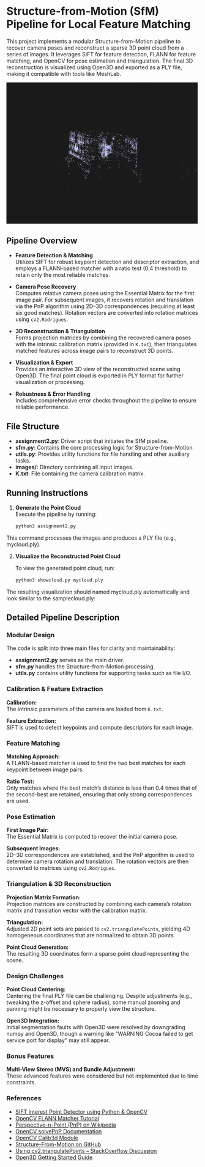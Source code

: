 # Structure-from-Motion (SfM) Pipeline for Local Feature Matching

This project implements a modular Structure-from-Motion pipeline to recover camera poses and reconstruct a sparse 3D point cloud from a series of images. It leverages SIFT for feature detection, FLANN for feature matching, and OpenCV for pose estimation and triangulation. The final 3D reconstruction is visualized using Open3D and exported as a PLY file, making it compatible with tools like MeshLab.

<img src="screenshot.jpg" width="500" alt="Screenshot of final reconstruction">

## Pipeline Overview

- **Feature Detection & Matching**  
  Utilizes SIFT for robust keypoint detection and descriptor extraction, and employs a FLANN-based matcher with a ratio test (0.4 threshold) to retain only the most reliable matches.

- **Camera Pose Recovery**  
  Computes relative camera poses using the Essential Matrix for the first image pair. For subsequent images, it recovers rotation and translation via the PnP algorithm using 2D–3D correspondences (requiring at least six good matches). Rotation vectors are converted into rotation matrices using `cv2.Rodrigues`.

- **3D Reconstruction & Triangulation**  
  Forms projection matrices by combining the recovered camera poses with the intrinsic calibration matrix (provided in `K.txt`), then triangulates matched features across image pairs to reconstruct 3D points.

- **Visualization & Export**  
  Provides an interactive 3D view of the reconstructed scene using Open3D. The final point cloud is exported in PLY format for further visualization or processing.

- **Robustness & Error Handling**  
  Includes comprehensive error checks throughout the pipeline to ensure reliable performance.

## File Structure

- **assignment2.py**: Driver script that initiates the SfM pipeline.  
- **sfm.py**: Contains the core processing logic for Structure-from-Motion.  
- **utils.py**: Provides utility functions for file handling and other auxiliary tasks.  
- **images/**: Directory containing all input images.  
- **K.txt**: File containing the camera calibration matrix.

## Running Instructions

1. **Generate the Point Cloud**  
   Execute the pipeline by running:
   ```bash
   python3 assignment2.py
This command processes the images and produces a PLY file (e.g., mycloud.ply).

2. **Visualize the Reconstructed Point Cloud**

    To view the generated point cloud, run:
    ```bash
    python3 showcloud.py mycloud.ply

The resulting visualization should named mycloud.ply automattically and look similar to the samplecloud.ply:

## Detailed Pipeline Description

### Modular Design
The code is split into three main files for clarity and maintainability:
- **assignment2.py** serves as the main driver.
- **sfm.py** handles the Structure-from-Motion processing.
- **utils.py** contains utility functions for supporting tasks such as file I/O.

### Calibration & Feature Extraction

**Calibration:**  
The intrinsic parameters of the camera are loaded from `K.txt`.

**Feature Extraction:**  
SIFT is used to detect keypoints and compute descriptors for each image.

### Feature Matching

**Matching Approach:**  
A FLANN-based matcher is used to find the two best matches for each keypoint between image pairs.

**Ratio Test:**  
Only matches where the best match’s distance is less than 0.4 times that of the second-best are retained, ensuring that only strong correspondences are used.

### Pose Estimation

**First Image Pair:**  
The Essential Matrix is computed to recover the initial camera pose.

**Subsequent Images:**  
2D–3D correspondences are established, and the PnP algorithm is used to determine camera rotation and translation. The rotation vectors are then converted to matrices using `cv2.Rodrigues`.

### Triangulation & 3D Reconstruction

**Projection Matrix Formation:**  
Projection matrices are constructed by combining each camera’s rotation matrix and translation vector with the calibration matrix.

**Triangulation:**  
Adjusted 2D point sets are passed to `cv2.triangulatePoints`, yielding 4D homogeneous coordinates that are normalized to obtain 3D points.

**Point Cloud Generation:**  
The resulting 3D coordinates form a sparse point cloud representing the scene.

### Design Challenges

**Point Cloud Centering:**  
Centering the final PLY file can be challenging. Despite adjustments (e.g., tweaking the z-offset and sphere radius), some manual zooming and panning might be necessary to properly view the structure.

**Open3D Integration:**  
Initial segmentation faults with Open3D were resolved by downgrading numpy and Open3D, though a warning like "WARNING Cocoa failed to get service port for display" may still appear.

### Bonus Features

**Multi-View Stereo (MVS) and Bundle Adjustment:**  
These advanced features were considered but not implemented due to time constraints.

### References

- [SIFT Interest Point Detector using Python & OpenCV](https://www.geeksforgeeks.org/sift-interest-point-detector-using-python-opencv/)
- [OpenCV FLANN Matcher Tutorial](https://docs.opencv.org/4.x/dc/dc3/tutorial_py_matcher.html)
- [Perspective-n-Point (PnP) on Wikipedia](https://en.wikipedia.org/wiki/Perspective-n-Point)
- [OpenCV solvePnP Documentation](https://docs.opencv.org/4.x/d5/d1f/calib3d_solvePnP.html)
- [OpenCV Calib3d Module](https://docs.opencv.org/4.5.5/d9/d0c/group__calib3d.html#gad3fc9a0c82b08df034234979960b778c)
- [Structure-From-Motion on GitHub](https://github.com/MayankD409/Structure-From-Motion/blob/main/func.py)
- [Using cv2.triangulatePoints – StackOverflow Discussion](https://stackoverflow.com/questions/16295551/how-to-correctly-use-cvtriangulatepoints?rq=3)
- [Open3D Getting Started Guide](https://www.open3d.org/docs/release/getting_started.html)


